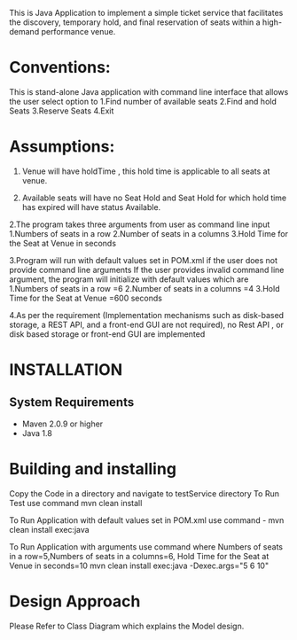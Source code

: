 This is Java Application to implement a simple ticket service that facilitates the discovery, temporary hold, and final reservation of seats within a high-demand performance
venue.

Conventions:
====================
This is stand-alone Java application with command line interface that allows the user select option to 
1.Find number of available seats 
2.Find and hold Seats
3.Reserve Seats
4.Exit

Assumptions:
====================
1. Venue will have holdTime , this hold time is applicable to all seats at venue.

2. Available seats will have no Seat Hold and Seat Hold for which hold time has expired will have status Available.

2.The program takes three arguments from user as command line input 
1.Numbers of seats in a row 
2.Number of seats in a columns 
3.Hold Time for the Seat at Venue in seconds

3.Program will run with default values set in POM.xml if the user does not provide command line arguments
If the user provides invalid command line argument, the program will initialize with default values which are
1.Numbers of seats in a row =6
2.Number of seats in a columns =4 
3.Hold Time for the Seat at Venue =600 seconds

4.As per the requirement (Implementation mechanisms such as disk-based storage, a REST API, and a front-end GUI are not required), no Rest API , or disk based storage or front-end GUI are implemented 

INSTALLATION
================

System Requirements
--------------------
* Maven 2.0.9 or higher
* Java 1.8

Building and installing
====================
Copy the Code in a directory and navigate to testService directory
To Run Test use command mvn clean install

To Run Application with default values set in POM.xml use command - 
mvn clean install exec:java

To Run Application with arguments use command where 
Numbers of seats in a row=5,Numbers of seats in a columns=6, Hold Time for the Seat at Venue in seconds=10
mvn clean install exec:java  -Dexec.args="5 6 10"

Design Approach
====================
Please Refer to Class Diagram which explains the Model design.


